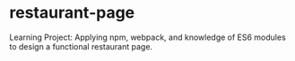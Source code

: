 # restaurant-page
Learning Project: Applying npm, webpack, and knowledge of ES6 modules to design a functional restaurant page.
